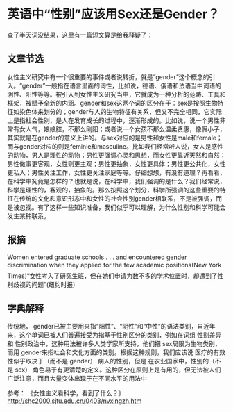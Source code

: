 # 英语中“性别”应该用Sex还是Gender？

查了半天词没结果，这里有一篇短文算是给我释疑了：

## 文章节选

女性主义研究中有一个很重要的事件或者说转折，就是“gender”这个概念的引入。“gender”一般指在语言里面的词性，比如说，德语、俄语和法语当中词语的阴性、阳性等等。被引入到女性主义研究当中，它就成为一种分析的范畴、工具和框架，被赋予全新的内涵。gender和sex这两个词的区分在于：sex是按照生物特征如染色体来划分的；gender与人的生物特征有关系，但又不完全相同，它实际上是指社会性别，是人在发育成长的过程中，逐渐形成的。比如说，说一个男性非常有女人气，娘娘腔，不那么刚阳；或者说一个女孩不那么温柔贤惠，像假小子，其实就是在gender的意义上讲的。与sex对应的是男性和女性是male和female；而与gender对应的则是feminie和masculine。比如我们经常听人说，女人是感性的动物，男人是理性的动物；男性更强调心灵和思想，而女性更靠近天然和自然；男性做事更客观，女性则更主观；男性更抽象，女性更具体；男性更公共化，女性更私人；男性关注工作，女性更关注家庭等等。仔细想想，有没有道理？再看看，在科学中究竟是怎样的？也就是说，在科学中，我们强调的是什么？我们经常说，科学是理性的，客观的，抽象的。那么按照这个划分，科学所强调的这些重要的特征在传统的文化和意识形态中和女性的社会性别gender相联系，不是被强调，而是被忽视。有了这样一些知识准备，我们似乎可以理解，为什么性别和科学可能会发生某种联系。

## 报摘

Women entered graduate schools . . . and encountered gender discrimination when they applied for the few academic positions(New York Times)“女性考入了研究生班，但在她们申请为数不多的学术位置时，却遭到了性别歧视的问题”(纽约时报)

## 字典解释

传统地， gender已被主要用来指“阳性”、“阴性”和“中性”的语法类别，自近年来，这个单词已被人们普遍接受为指基于性别区分的类别，例如在词组 性别差异和 性别政治中，这种用法被许多人类学家所支持，他们把 sex局限为生物类别，而用 gender来指社会和文化方面的类别。根据这种规则，我们应该说 医疗的有效性似乎取决于（而不是 gender） 病人的性别，但是 在农业国家中，性别的（不是 sex） 角色易于有更清楚的定义。这种区分在原则上是有用的，但无法被人们广泛注意，而且大量变体出现于在不同水平的用法中

参考：
《女性主义看科学，看到了什么？》http://shc2000.sjtu.edu.cn/0403/nvxingzh.htm
